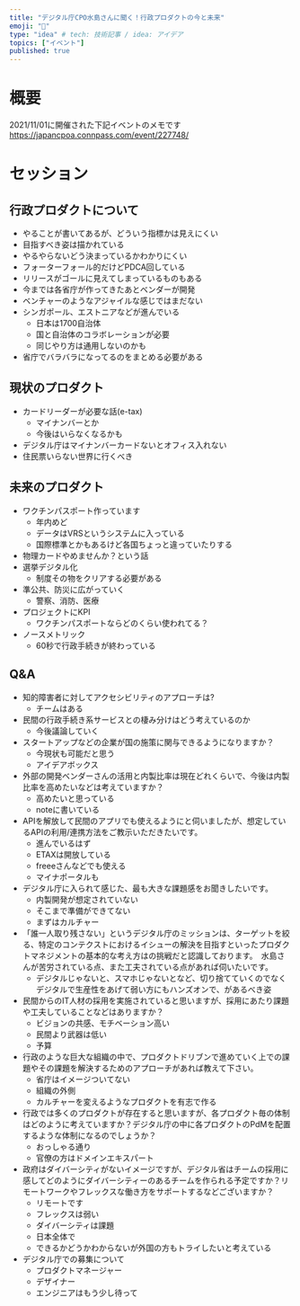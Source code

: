 ```yaml
---
title: "デジタル庁CPO水島さんに聞く！行政プロダクトの今と未来"
emoji: "🍣"
type: "idea" # tech: 技術記事 / idea: アイデア
topics: ["イベント"]
published: true
---
```

# 概要

2021/11/01に開催された下記イベントのメモです
https://japancpoa.connpass.com/event/227748/

# セッション

## 行政プロダクトについて

- やることが書いてあるが、どういう指標かは見えにくい
- 目指すべき姿は描かれている
- やるやらないどう決まっているかわかりにくい
- フォーターフォール的だけどPDCA回している
- リリースがゴールに見えてしまっているものもある
- 今までは各省庁が作ってきたあとベンダーが開発
- ベンチャーのようなアジャイルな感じではまだない
- シンガポール、エストニアなどが進んでいる
  - 日本は1700自治体
  - 国と自治体のコラボレーションが必要
  - 同じやり方は通用しないのかも
- 省庁でバラバラになってるのをまとめる必要がある

## 現状のプロダクト

- カードリーダーが必要な話(e-tax)
  - マイナンバーとか
  - 今後はいらなくなるかも
- デジタル庁はマイナンバーカードないとオフィス入れない
- 住民票いらない世界に行くべき

## 未来のプロダクト

- ワクチンパスポート作っています
  - 年内めど
  - データはVRSというシステムに入っている
  - 国際標準とかもあるけど各国ちょっと違っていたりする
- 物理カードやめませんか？という話
- 選挙デジタル化
  - 制度その物をクリアする必要がある
- 準公共、防災に広がっていく
  - 警察、消防、医療
- プロジェクトにKPI
  - ワクチンパスポートならどのくらい使われてる？
- ノースメトリック
  - 60秒で行政手続きが終わっている

## Q&A

- 知的障害者に対してアクセシビリティのアプローチは?
  - チームはある
- 民間の行政手続き系サービスとの棲み分けはどう考えているのか
  - 今後議論していく
- スタートアップなどの企業が国の施策に関与できるようになりますか？
  - 今現状も可能だと思う
  - アイデアボックス
- 外部の開発ベンダーさんの活用と内製比率は現在どれくらいで、今後は内製比率を高めたいなどは考えていますか？
  - 高めたいと思っている
  - noteに書いている
- APIを解放して民間のアプリでも使えるようにと伺いましたが、想定しているAPIの利用/連携方法をご教示いただきたいです。
  - 進んでいるはず
  - ETAXは開放している
  - freeeさんなどでも使える
  - マイナポータルも
- デジタル庁に入られて感じた、最も大きな課題感をお聞きしたいです。
  - 内製開発が想定されていない
  - そこまで準備ができてない
  - まずはカルチャー
- 「誰一人取り残さない」というデジタル庁のミッションは、ターゲットを絞る、特定のコンテクストにおけるイシューの解決を目指すといったプロダクトマネジメントの基本的な考え方はの挑戦だと認識しております。　水島さんが苦労されている点、また工夫されている点があれば伺いたいです。
  - デジタルじゃないと、スマホじゃないとなど、切り捨てていくのでなくデジタルで生産性をあげて弱い方にもハンズオンで、があるべき姿
- 民間からのIT人材の採用を実施されていると思いますが、採用にあたり課題や工夫していることなどはありますか？
  - ビジョンの共感、モチベーション高い
  - 民間より武器は低い
  - 予算
- 行政のような巨大な組織の中で、プロダクトドリブンで進めていく上での課題やその課題を解決するためのアプローチがあれば教えて下さい。
  - 省庁はイメージついてない
  - 組織の外側
  - カルチャーを変えるようなプロダクトを有志で作る
- 行政では多くのプロダクトが存在すると思いますが、各プロダクト毎の体制はどのように考えていますか？デジタル庁の中に各プロダクトのPdMを配置するような体制になるのでしょうか？
  - おっしゃる通り
  - 官僚の方はドメインエキスパート
- 政府はダイバーシティがないイメージですが、デジタル省はチームの採用に感してどのようにダイバーシティーのあるチームを作られる予定ですか？リモートワークやフレックスな働き方をサポートするなどございますか？
  - リモートです
  - フレックスは弱い
  - ダイバーシティは課題
  - 日本全体で
  - できるかどうかわからないが外国の方もトライしたいと考えている
- デジタル庁での募集について
  - プロダクトマネージャー
  - デザイナー
  - エンジニアはもう少し待って
